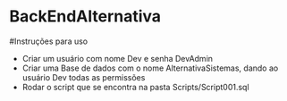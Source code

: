 # BackEndAlternativa


#Instruções para uso

- Criar um usuário com nome Dev e senha DevAdmin
- Criar uma Base de dados com o nome AlternativaSistemas, dando ao usuário Dev todas as permissões
- Rodar o script que se encontra na pasta Scripts/Script001.sql

